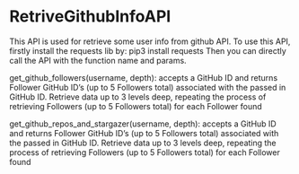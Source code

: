 # RetriveGithubInfoAPI

This API is used for retrieve some user info from github API.
To use this API, firstly install the requests lib by: pip3 install requests
Then you can directly call the API with the function name and params.

get_github_followers(username, depth): accepts a GitHub ID and returns Follower GitHub ID’s (up to 5 Followers total) associated with the passed in GitHub ID.  Retrieve data up to 3 levels deep, repeating the process of retrieving Followers (up to 5 Followers total) for each Follower found

get_github_repos_and_stargazer(username, depth): accepts a GitHub ID and returns Follower GitHub ID’s (up to 5 Followers total) associated with the passed in GitHub ID.  Retrieve data up to 3 levels deep, repeating the process of retrieving Followers (up to 5 Followers total) for each Follower found
